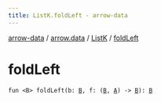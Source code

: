 ```yaml
---
title: ListK.foldLeft - arrow-data
---
```


[arrow-data](../../index.html) / [arrow.data](../index.html) / [ListK](index.html) / [foldLeft](./fold-left.html)

# foldLeft

`fun <B> foldLeft(b: `[`B`](fold-left.html#B)`, f: (`[`B`](fold-left.html#B)`, `[`A`](index.html#A)`) -> `[`B`](fold-left.html#B)`): `[`B`](fold-left.html#B)